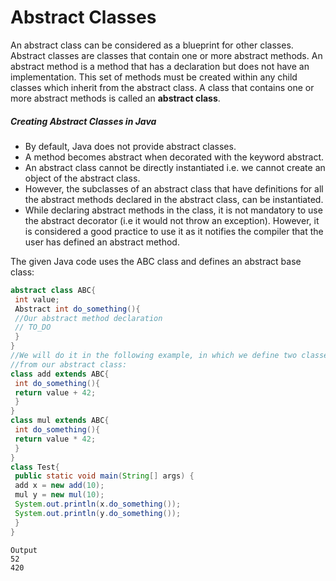 # Abstract Classes
An abstract class can be considered as a blueprint for other classes. Abstract
classes are classes that contain one or more abstract methods. An abstract method
is a method that has a declaration but does not have an implementation. This set of
methods must be created within any child classes which inherit from the abstract
class. A class that contains one or more abstract methods is called an **abstract class**.

##### Creating Abstract Classes in Java

* By default, Java does not provide abstract classes.
* A method becomes abstract when decorated with the keyword abstract.
* An abstract class cannot be directly instantiated i.e. we cannot create an
object of the abstract class.
* However, the subclasses of an abstract class that have definitions for all the
abstract methods declared in the abstract class, can be instantiated.
* While declaring abstract methods in the class, it is not mandatory to use the
abstract decorator (i.e it would not throw an exception). However, it is
considered a good practice to use it as it notifies the compiler that the user
has defined an abstract method.

The given Java code uses the ABC class and defines an abstract base class:
~~~Java
abstract class ABC{
 int value;
 Abstract int do_something(){ 
 //Our abstract method declaration
 // TO_DO
 }
}
//We will do it in the following example, in which we define two classes inheriting
//from our abstract class:
class add extends ABC{
 int do_something(){
 return value + 42;
 }
}
class mul extends ABC{
 int do_something(){
 return value * 42;
 }
}
class Test{
 public static void main(String[] args) {
 add x = new add(10);
 mul y = new mul(10);
 System.out.println(x.do_something());
 System.out.println(y.do_something());
 }
}
~~~
~~~
Output
52
420
~~~

